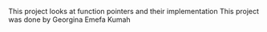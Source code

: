 This project looks at function pointers and their implementation
This project was done by Georgina Emefa Kumah
